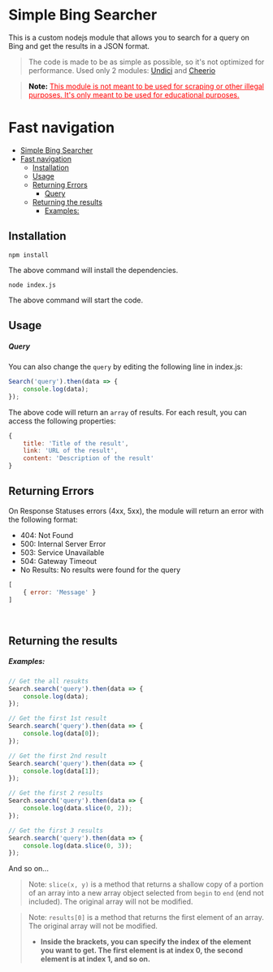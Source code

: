# Simple Bing Searcher
This is a custom nodejs module that allows you to search for a query on Bing and get the results in a JSON format.
> The code is made to be as simple as possible, so it's not optimized for performance.
> Used only 2 modules: [Undici](https://www.npmjs.com/package/undici) and [Cheerio](https://www.npmjs.com/package/cheerio)

> <p style="color: red">
> <b style="color: black">Note:</b> <u>This module is not meant to be used for scraping or other illegal purposes. It's only meant to be used for educational purposes.</u>
> </p> 

# Fast navigation
- [Simple Bing Searcher](#simple-bing-searcher)
- [Fast navigation](#fast-navigation)
  - [Installation](#installation)
  - [Usage](#usage)
  - [Returning Errors](#returning-errors)
    - [Query](#query)
  - [Returning the results](#returning-the-results)
    - [Examples:](#examples)
	
## Installation
```
npm install
```
The above command will install the dependencies.

```
node index.js
```
The above command will start the code.

## Usage
##### Query
You can also change the `query` by editing the following line in index.js:
```javascript
Search('query').then(data => {
    console.log(data);
});
```

The above code will return an `array` of results. For each result, you can access the following properties:
```javascript
{
    title: 'Title of the result',
    link: 'URL of the result',
    content: 'Description of the result'
}
```

## Returning Errors
On Response Statuses errors (4xx, 5xx), the module will return an error with the following format:
- 404: Not Found
- 500: Internal Server Error
- 503: Service Unavailable
- 504: Gateway Timeout
- No Results: No results were found for the query

```javascript
[ 
    { error: 'Message' }
]
```
<br>

## Returning the results
##### Examples:

```javascript
// Get the all resukts
Search.search('query').then(data => {
    console.log(data);
});
```

```javascript
// Get the first 1st result
Search.search('query').then(data => {
    console.log(data[0]);
});
```

```javascript
// Get the first 2nd result
Search.search('query').then(data => {
    console.log(data[1]);
});
```

```javascript
// Get the first 2 results
Search.search('query').then(data => {
    console.log(data.slice(0, 2));
});
```

```javascript
// Get the first 3 results
Search.search('query').then(data => {
    console.log(data.slice(0, 3));
});
```
And so on...

> Note: `slice(x, y)` is a method that returns a shallow copy of a portion of an array into a new array object selected from `begin` to `end` (end not included). The original array will not be modified.

> Note: `results[0]` is a method that returns the first element of an array. The original array will not be modified.
> - <b>Inside the brackets, you can specify the index of the element you want to get. The first element is at index 0, the second element is at index 1, and so on.</b>
